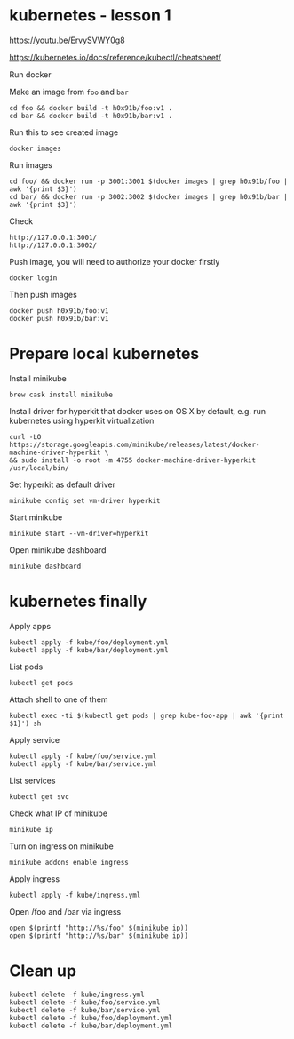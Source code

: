 # kubernetes - lesson 1

https://youtu.be/ErvySVWY0g8

https://kubernetes.io/docs/reference/kubectl/cheatsheet/

Run docker

Make an image from `foo` and `bar`

	cd foo && docker build -t h0x91b/foo:v1 .
	cd bar && docker build -t h0x91b/bar:v1 .

Run this to see created image

	docker images

Run images

	cd foo/ && docker run -p 3001:3001 $(docker images | grep h0x91b/foo | awk '{print $3}')
	cd bar/ && docker run -p 3002:3002 $(docker images | grep h0x91b/bar | awk '{print $3}')

Check

	http://127.0.0.1:3001/
	http://127.0.0.1:3002/

Push image, you will need to authorize your docker firstly

	docker login

Then push images

	docker push h0x91b/foo:v1
	docker push h0x91b/bar:v1

Prepare local kubernetes
===

Install minikube

	brew cask install minikube

Install driver for hyperkit that docker uses on OS X by default, e.g. run kubernetes using hyperkit virtualization

	curl -LO https://storage.googleapis.com/minikube/releases/latest/docker-machine-driver-hyperkit \ 
	&& sudo install -o root -m 4755 docker-machine-driver-hyperkit /usr/local/bin/

Set hyperkit as default driver

	minikube config set vm-driver hyperkit

Start minikube

	minikube start --vm-driver=hyperkit

Open minikube dashboard

	minikube dashboard

# kubernetes finally

Apply apps

	kubectl apply -f kube/foo/deployment.yml 
	kubectl apply -f kube/bar/deployment.yml 

List pods

	kubectl get pods 

Attach shell to one of them

	kubectl exec -ti $(kubectl get pods | grep kube-foo-app | awk '{print $1}') sh

Apply service

	kubectl apply -f kube/foo/service.yml 
	kubectl apply -f kube/bar/service.yml 

List services

	kubectl get svc

Check what IP of minikube

	minikube ip

Turn on ingress on minikube

	minikube addons enable ingress

Apply ingress

	kubectl apply -f kube/ingress.yml

Open /foo and /bar via ingress

	open $(printf "http://%s/foo" $(minikube ip))
	open $(printf "http://%s/bar" $(minikube ip))

# Clean up

	kubectl delete -f kube/ingress.yml
	kubectl delete -f kube/foo/service.yml
	kubectl delete -f kube/bar/service.yml
	kubectl delete -f kube/foo/deployment.yml
	kubectl delete -f kube/bar/deployment.yml
